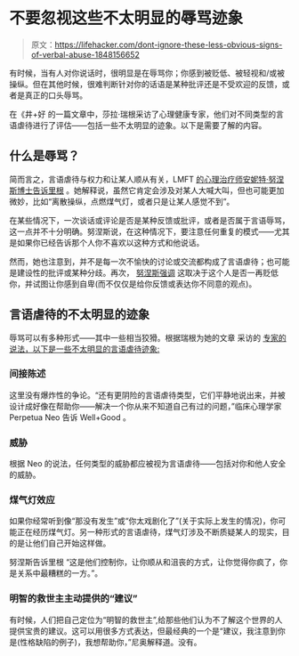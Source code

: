 # 不要忽视这些不太明显的辱骂迹象

> 原文：<https://lifehacker.com/dont-ignore-these-less-obvious-signs-of-verbal-abuse-1848156652>

有时候，当有人对你说话时，很明显是在辱骂你；你感到被贬低、被轻视和/或被操纵。但在其他时候，很难判断针对你的话语是某种批评还是不受欢迎的反馈，或者是真正的口头辱骂。



在《井+好 的一篇文章中，莎拉·瑞根采访了心理健康专家，他们对不同类型的言语虐待进行了评估——包括一些不太明显的迹象。以下是需要了解的内容。

## 什么是辱骂？

简而言之，言语虐待与权力和让某人顺从有关，LMFT [的心理治疗师安妮特·努涅斯博士告诉里根](https://www.mindbodygreen.com/articles/verbal-abuse-what-it-is-and-examples-to-watch-for) 。她解释说，虽然它肯定会涉及对某人大喊大叫，但也可能更加微妙，比如“离散操纵，点燃煤气灯，或者只是让某人感觉不到”。

在某些情况下，一次谈话或评论是否是某种反馈或批评，或者是否属于言语辱骂，这一点并不十分明确。努涅斯说，在这种情况下，要注意任何重复的模式——尤其是如果你已经告诉那个人你不喜欢以这种方式和他说话。

然而，她也注意到，并不是每一次不愉快的讨论或交流都构成了言语虐待；也可能是建设性的批评或某种分歧。再次， [努涅斯强调](https://www.mindbodygreen.com/articles/verbal-abuse-what-it-is-and-examples-to-watch-for) 这取决于这个人是否一再贬低你，并试图让你感到自卑(而不仅仅是给你反馈或表达你不同意的观点)。

## 言语虐待的不太明显的迹象

辱骂可以有多种形式——其中一些相当狡猾。根据瑞根为她的文章 采访的 [专家的说法，以下是一些不太明显的言语虐待迹象:](https://www.mindbodygreen.com/articles/verbal-abuse-what-it-is-and-examples-to-watch-for)

### 间接陈述

这里没有爆炸性的争论。“还有更阴险的言语虐待类型，它们平静地说出来，并被设计成好像在帮助你——解决一个你从来不知道自己有过的问题，”临床心理学家 Perpetua Neo 告诉 Well+Good 。

### 威胁

根据 Neo 的说法，任何类型的威胁都应被视为言语虐待——包括对你和他人安全的威胁。

### 煤气灯效应

如果你经常听到像“那没有发生”或“你太戏剧化了”(关于实际上发生的情况)，你可能正在经历煤气灯。另一种形式的言语虐待，煤气灯涉及不断质疑某人的现实，目的是让他们自己开始这样做。

努涅斯告诉里根 “这是他们控制你，让你顺从和沮丧的方式，让你觉得你疯了，你是关系中最糟糕的一方。”。

### 明智的救世主主动提供的“建议”

有时候，人们把自己定位为“明智的救世主”,给那些他们认为不了解这个世界的人提供宝贵的建议。这可以用很多方式表达，但最经典的一个是“建议，我注意到你是(性格缺陷的例子)，我想帮助你，”尼奥解释道。没有。